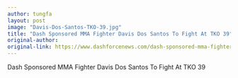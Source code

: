 ```yaml
---
author: tungfa
layout: post
image: "Davis-Dos-Santos-TKO-39.jpg"
title: "Dash Sponsored MMA Fighter Davis Dos Santos To Fight At TKO 39"
original-author: 
original-link: https://www.dashforcenews.com/dash-sponsored-mma-fighter-davis-dos-santos-fight-tko-39/
---
```


Dash Sponsored MMA Fighter Davis Dos Santos To Fight At TKO 39
